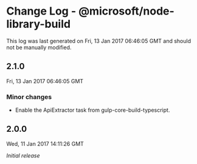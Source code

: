 # Change Log - @microsoft/node-library-build

This log was last generated on Fri, 13 Jan 2017 06:46:05 GMT and should not be manually modified.

## 2.1.0
Fri, 13 Jan 2017 06:46:05 GMT

### Minor changes

- Enable the ApiExtractor task from gulp-core-build-typescript.

## 2.0.0
Wed, 11 Jan 2017 14:11:26 GMT

*Initial release*

